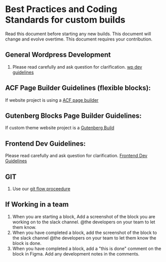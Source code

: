 # Best Practices and Coding Standards for custom builds

Read this document before starting any new builds. This document will change and evolve overtime. This document requires your contribution. 

## General Wordpress Development
1. Please read carefully and ask question for clarification. [ wp dev guidelines ](https://github.com/pixelstorm/WordPress-Development-Guidelines/)

## ACF Page Builder Guidelines (flexible blocks):
If website project is using a [ ACF page builder ](https://github.com/pixelstorm/Custom-theme-with-ACF-Page-Builder/)

## Gutenberg Blocks Page Builder Guidelines:
If custom theme website project is a [ Gutenberg Build ](https://github.com/pixelstorm/Custom-theme-with-gutenberg)

## Frontend Dev Guidelines:
Please read carefully and ask question for clarification. [Frontend Dev Guidelines](https://github.com/pixelstorm/Frontend-Development-Guidelines/)

## GIT
1. Use our [ git flow proceedure ](https://github.com/pixelstorm/git-flow)

## If Working in a team
1. When you are starting a block, Add a screenshot of the block you are working on to the slack channel. @the developers on your team to let them know.
2. When you have completed a block, add the screenshot of the block to the slack channel @the developers on your team to let them know the block is done.
3. When you have completed a block, add a "this is done" comment on the block in Figma. Add any development notes in the comments.
